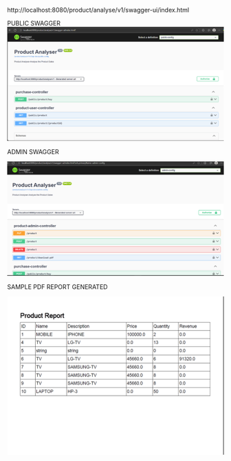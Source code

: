 
http://localhost:8080/product/analyse/v1/swagger-ui/index.html

PUBLIC SWAGGER 
![img.png](img.png)


ADMIN SWAGGER 

![img_1.png](img_1.png)



SAMPLE PDF REPORT GENERATED 

![img_2.png](img_2.png)